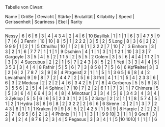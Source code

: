 Tabelle von Ciwan:

Name     | Größe | Gewicht | Stärke | Brutalität | Killability | Speed | Gerissenheit | Scariness | Ekel | Rarity
_________________________________________________________________________________________________________________
Nessy    |   6   |    6    |    6   |      3     |      4      | 4 3 4 |       2      |     4     |   6  |   10
Basilisk |   1   |    1    |    1   |      6     |      3      | 4 7 5 |       9      |     7     |   6  |    3
Fenrir   |  10   |   10    |    8   |      5     |      1      | 2 2 2 |       3      |     5     |   2  |    5
Long     |   8   |    3    |    6   |      2     |      2      | 9 9 9 |       1      |     2     |   1  |    5
Cthulhu  |  10   |    1    |    2   |      8     |      1      | 2 2 2 |       7      |    10     |   7  |    3
Einhorn  |   3   |    3    |    2   |      1     |      6      | 7 7 7 |       1      |     1     |   1  |    9
Dschinn  |   4   |    1    |    1   |      3     |      1      | 1 2 1 |      10      |     3     |   3  |    7
Gargoyle |   3   |    5    |    4   |      5     |      2      | 1 1 5 |       2      |     5     |   5  |    2
Golem    |   3   |    5    |    6   |      4     |      4      | 1 1 2 |       1      |     3     |   3  |    4
Succubus |   2   |    2    |    1   |      5     |      7      | 2 4 3 |       8      |     5     |   2  |    1
Yeti     |   3   |    3    |    4   |      4     |      5      | 3 5 3 |       3      |     4     |   4  |    8
Fafnir   |   5   |    5    |    6   |      7     |      3      | 8 5 8 |       7      |     5     |   6  |    6
KpfReiter|   3   |    3    |    2   |      6     |      2      | 7 8 7 |       3      |     9     |   8  |    4
Pltrgeist|   2   |    1    |    1   |      5     |      1      | 3 6 5 |       6      |     8     |   4  |    2
Leviathan|   9   |    9    |    8   |      7     |      2      | 4 4 7 |       2      |     5     |   6  |    3
Ifrit    |   4   |    1    |    1   |      5     |      4      | 2 3 3 |       6      |     6     |   3  |    2
Medusa   |   2   |    2    |    2   |      4     |      6      | 3 4 2 |       5      |     7     |   8  |    4
Cerberus |   5   |    5    |    6   |      8     |      3      | 5 5 6 |       2      |     5     |   4  |    4
Sphinx   |   7   |   10    |    7   |      2     |      2      | 6 1 1 |       7      |     3     |   1  |    7
Chimera  |   5   |    5    |    3   |      6     |      4      | 6 6 4 |       3      |     4     |   8  |    4
Minotaur |   3   |    3    |    4   |      5     |      6      | 3 4 3 |       4      |     3     |   4  |    3
Zyklop   |   5   |    5    |    6   |      6     |      5      | 2 3 3 |       1      |     2     |   5  |    2
Satyr    |   2   |    2    |    1   |      1     |      8      | 5 7 4 |       5      |     1     |   2  |    1
Hydra    |   8   |    8    |    6   |      8     |      2      | 3 2 2 |       2      |     6     |   6  |    6
Sirene   |   2   |    2    |    1   |      3     |      7      | 2 4 3 |       8      |     1     |   1  |    1
Kraken   |   9   |    9    |    8   |      5     |      2      | 4 2 5 |       1      |     5     |   9  |    8
Harpie   |   2   |    2    |    2   |      2     |      7      | 8 9 5 |       6      |     2     |   2  |    4
Phönix   |   1   |    1    |    1   |      3     |      1      | 9 9 10|       3      |     1     |   1  |    9
Greif    |   3   |    3    |    4   |      2     |      4      | 8 7 8 |       2      |     3     |   4  |    5
Pegasus  |   3   |    3    |    4   |      1     |      5      |10 1010|       1      |     1     |   1  |    6